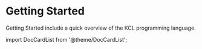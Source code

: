 # Getting Started

Getting Started include a quick overview of the KCL programming language.

import DocCardList from '@theme/DocCardList';

<DocCardList />
